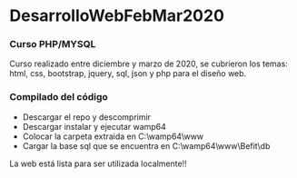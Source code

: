 # DesarrolloWebFebMar2020
### Curso PHP/MYSQL

Curso realizado entre diciembre y marzo de 2020, se cubrieron los temas: html, css, bootstrap, jquery, sql, json y php para el diseño web.

### Compilado del código

- Descargar el repo y descomprimir 
- Descargar instalar y ejecutar wamp64
- Colocar la carpeta extraida en C:\wamp64\www
- Cargar la base sql que se encuentra en C:\wamp64\www\Befit\db

La web está lista para ser utilizada localmente!!
